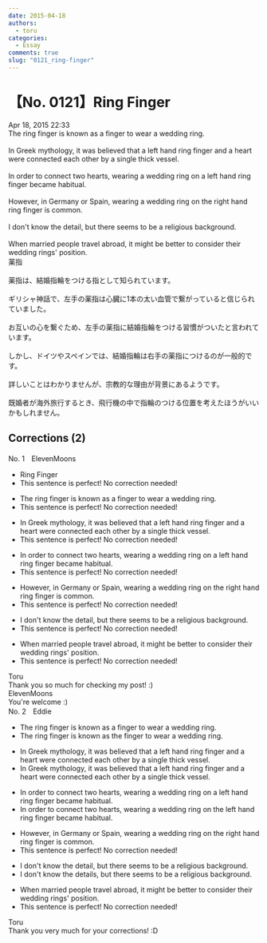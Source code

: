 ```yaml
---
date: 2015-04-18
authors:
  - toru
categories:
  - Essay
comments: true
slug: "0121_ring-finger"
---
```


# 【No. 0121】Ring Finger
<div class="date">Apr 18, 2015 22:33</div>
<div id="post"><div id="body_show_ori">
The ring finger is known as a finger to wear a wedding ring.<br/><br/>In Greek mythology, it was believed that a left hand ring finger and a heart were connected each other by a single thick vessel.<br/><br/>In order to connect two hearts, wearing a wedding ring on a left hand ring finger became habitual.<br/><br/>However, in Germany or Spain, wearing a wedding ring on the right hand ring finger is common.<br/><br/>I don't know the detail, but there seems to be a religious background.<br/><br/>When married people travel abroad, it might be better to consider their wedding rings' position.
</div></div>

<!-- more -->

<div id="post_ja"><div id="body_show_mo">
薬指<br/><br/>薬指は、結婚指輪をつける指として知られています。<br/><br/>ギリシャ神話で、左手の薬指は心臓に1本の太い血管で繋がっていると信じられていました。<br/><br/>お互いの心を繋ぐため、左手の薬指に結婚指輪をつける習慣がついたと言われています。<br/><br/>しかし、ドイツやスペインでは、結婚指輪は右手の薬指につけるのが一般的です。<br/><br/>詳しいことはわかりませんが、宗教的な理由が背景にあるようです。<br/><br/>既婚者が海外旅行するとき、飛行機の中で指輪のつける位置を考えたほうがいいかもしれません。
</div></div>

## Corrections (2)
<div id="block"><div class="first_name"> No. 1　<span class="just_name">ElevenMoons</span></div><div id="block2">
<ul class="correction_field">
<li class="incorrect">Ring Finger</li>
<li class="corrected perfect">This sentence is perfect! No correction needed!</li>
</ul>
<ul class="correction_field">
<li class="incorrect">The ring finger is known as a finger to wear a wedding ring.</li>
<li class="corrected perfect">This sentence is perfect! No correction needed!</li>
</ul>
<ul class="correction_field">
<li class="incorrect">In Greek mythology, it was believed that a left hand ring finger and a heart were connected each other by a single thick vessel.</li>
<li class="corrected perfect">This sentence is perfect! No correction needed!</li>
</ul>
<ul class="correction_field">
<li class="incorrect">In order to connect two hearts, wearing a wedding ring on a left hand ring finger became habitual.</li>
<li class="corrected perfect">This sentence is perfect! No correction needed!</li>
</ul>
<ul class="correction_field">
<li class="incorrect">However, in Germany or Spain, wearing a wedding ring on the right hand ring finger is common.</li>
<li class="corrected perfect">This sentence is perfect! No correction needed!</li>
</ul>
<ul class="correction_field">
<li class="incorrect">I don't know the detail, but there seems to be a religious background.</li>
<li class="corrected perfect">This sentence is perfect! No correction needed!</li>
</ul>
<ul class="correction_field">
<li class="incorrect">When married people travel abroad, it might be better to consider their wedding rings' position.</li>
<li class="corrected perfect">This sentence is perfect! No correction needed!</li>
</ul>
</div><div class="name"><span class="just_name">Toru</span><br>
Thank you so much for checking my post! :)
</div>
<div class="name"><span class="just_name">ElevenMoons</span><br>
You're welcome :)
</div>
</div>
<div id="block"><div class="first_name"> No. 2　<span class="just_name">Eddie</span></div><div id="block2">
<ul class="correction_field">
<li class="incorrect">The ring finger is known as a finger to wear a wedding ring.</li>
<li class="corrected correct">
The ring finger is known as <span class="f_blue">the</span> finger to wear a wedding ring.
</li>
</ul>
<ul class="correction_field">
<li class="incorrect">In Greek mythology, it was believed that a left hand ring finger and a heart were connected each other by a single thick vessel.</li>
<li class="corrected correct">
In Greek mythology, it was believed that a left hand ring finger and <span class="sline">a</span> heart were connected each other by a single thick vessel.
</li>
</ul>
<ul class="correction_field">
<li class="incorrect">In order to connect two hearts, wearing a wedding ring on a left hand ring finger became habitual.</li>
<li class="corrected correct">
In order to connect two hearts, wearing a wedding ring on <span class="f_blue">the</span> left hand ring finger became habitual.
</li>
</ul>
<ul class="correction_field">
<li class="incorrect">However, in Germany or Spain, wearing a wedding ring on the right hand ring finger is common.</li>
<li class="corrected perfect">This sentence is perfect! No correction needed!</li>
</ul>
<ul class="correction_field">
<li class="incorrect">I don't know the detail, but there seems to be a religious background.</li>
<li class="corrected correct">
I don't know the detail<span class="f_red">s</span>, but there seems to be a religious background.
</li>
</ul>
<ul class="correction_field">
<li class="incorrect">When married people travel abroad, it might be better to consider their wedding rings' position.</li>
<li class="corrected perfect">This sentence is perfect! No correction needed!</li>
</ul>
</div><div class="name"><span class="just_name">Toru</span><br>
Thank you very much for your corrections! :D
</div>
</div>
